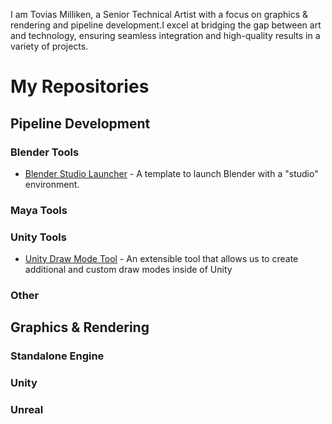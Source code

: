 I am Tovias Milliken, a Senior Technical Artist with a focus on graphics & rendering and pipeline development.I excel at bridging the gap between art and technology, ensuring seamless integration and high-quality results in a variety of projects.

# My Repositories 
## Pipeline Development 

### Blender Tools
- [Blender Studio Launcher](https://github.com/ToviasM/blender-studio-launcher) - A template to launch Blender with a "studio" environment. 

### Maya Tools

### Unity Tools 
- [Unity Draw Mode Tool](https://github.com/ToviasM/unity-draw-mode-tool) - An extensible tool that allows us to create additional and custom draw modes inside of Unity

### Other

## Graphics & Rendering

### Standalone Engine

### Unity

### Unreal



